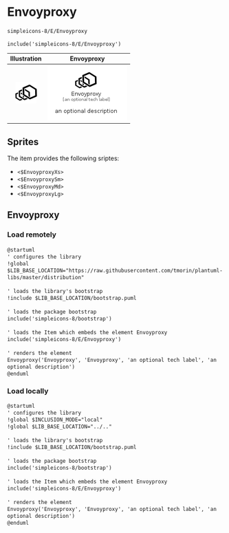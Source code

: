 # Envoyproxy


```text
simpleicons-8/E/Envoyproxy
```

```text
include('simpleicons-8/E/Envoyproxy')
```



| Illustration | Envoyproxy |
| :---: | :---: |
| ![illustration for Illustration](../../simpleicons-8/E/Envoyproxy.png) | ![illustration for Envoyproxy](../../simpleicons-8/E/Envoyproxy.Local.png) |



## Sprites
The item provides the following sriptes:

- `<$EnvoyproxyXs>`
- `<$EnvoyproxySm>`
- `<$EnvoyproxyMd>`
- `<$EnvoyproxyLg>`





## Envoyproxy

### Load remotely
```plantuml
@startuml
' configures the library
!global $LIB_BASE_LOCATION="https://raw.githubusercontent.com/tmorin/plantuml-libs/master/distribution"

' loads the library's bootstrap
!include $LIB_BASE_LOCATION/bootstrap.puml

' loads the package bootstrap
include('simpleicons-8/bootstrap')

' loads the Item which embeds the element Envoyproxy
include('simpleicons-8/E/Envoyproxy')

' renders the element
Envoyproxy('Envoyproxy', 'Envoyproxy', 'an optional tech label', 'an optional description')
@enduml
```

### Load locally
```plantuml
@startuml
' configures the library
!global $INCLUSION_MODE="local"
!global $LIB_BASE_LOCATION="../.."

' loads the library's bootstrap
!include $LIB_BASE_LOCATION/bootstrap.puml

' loads the package bootstrap
include('simpleicons-8/bootstrap')

' loads the Item which embeds the element Envoyproxy
include('simpleicons-8/E/Envoyproxy')

' renders the element
Envoyproxy('Envoyproxy', 'Envoyproxy', 'an optional tech label', 'an optional description')
@enduml
```


